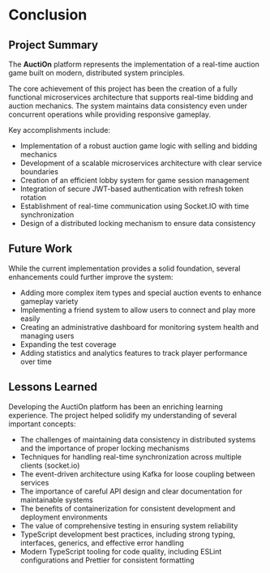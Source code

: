 # Conclusion

## Project Summary

The **AuctiOn** platform represents the implementation of a real-time auction game built on modern,
distributed system principles.

The core achievement of this project has been the creation of a fully functional microservices architecture
that supports real-time bidding and auction mechanics.
The system maintains data consistency even under concurrent operations while providing
responsive gameplay.

Key accomplishments include:

* Implementation of a robust auction game logic with selling and bidding mechanics
* Development of a scalable microservices architecture with clear service boundaries
* Creation of an efficient lobby system for game session management
* Integration of secure JWT-based authentication with refresh token rotation
* Establishment of real-time communication using Socket.IO with time synchronization
* Design of a distributed locking mechanism to ensure data consistency

## Future Work

While the current implementation provides a solid foundation,
several enhancements could further improve the system:

* Adding more complex item types and special auction events to enhance gameplay variety
* Implementing a friend system to allow users to connect and play more easily
* Creating an administrative dashboard for monitoring system health and managing users
* Expanding the test coverage
* Adding statistics and analytics features to track player performance over time

## Lessons Learned

Developing the AuctiOn platform has been an enriching learning experience.
The project helped solidify my understanding of several important concepts:

* The challenges of maintaining data consistency in distributed systems and the importance
  of proper locking mechanisms
* Techniques for handling real-time synchronization across multiple clients (socket.io)
* The event-driven architecture using Kafka for loose coupling between services
* The importance of careful API design and clear documentation for maintainable systems
* The benefits of containerization for consistent development and deployment environments
* The value of comprehensive testing in ensuring system reliability
* TypeScript development best practices, including strong typing, interfaces, generics, and effective error handling
* Modern TypeScript tooling for code quality, including ESLint configurations and Prettier for consistent formatting

